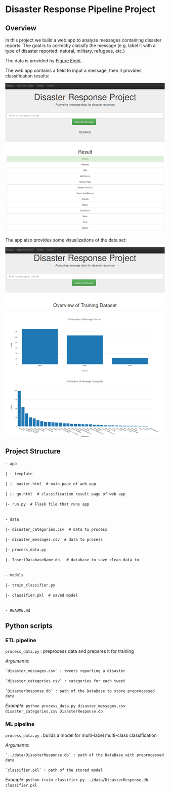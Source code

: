 # Disaster Response Pipeline Project

## Overview

In this project we build a web app to analyze messages containing disaster reports. The goal is to correctly classify the message (e.g. label it with a type of disaster reported: natural, military, refugees, etc.) 

The data is provided by [Figure Eight](https://en.wikipedia.org/wiki/Figure_Eight_Inc.). 

The web app contains a field to input a message, then it provides classification results:

![webapp1](webapp1.png)

The app also provides some visualizations of the data set: 

![webapp2](webapp2.png)

## Project Structure

```
- app

| - template

| |- master.html  # main page of web app

| |- go.html  # classification result page of web app

|- run.py  # Flask file that runs app


- data

|- disaster_categories.csv  # data to process 

|- disaster_messages.csv  # data to process

|- process_data.py

|- InsertDatabaseName.db   # database to save clean data to


- models

|- train_classifier.py

|- classifier.pkl  # saved model 


- README.md
```

## Python scripts

### ETL pipeline

`process_data.py` : preprocess data and prepares it for training

*Arguments*: 

    `disaster_messages.csv` : tweets reporting a disaster

    `disaster_categories.csv` : categories for each tweet

    `DisasterResponse.db` : path of the DataBase to store preprocessed data

*Example*: `python process_data.py disaster_messages.csv disaster_categories.csv DisasterResponse.db`

### ML pipeline

`process_data.py` : builds a model for multi-label multi-class classification

*Arguments*: 

    `../data/DisasterResponse.db` : path of the DataBase with preprocessed data

    `classifier.pkl` : path of the stored model

*Example*: `python train_classifier.py ../data/DisasterResponse.db classifier.pkl`
